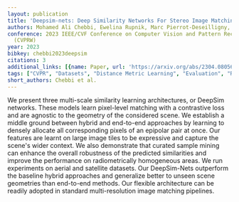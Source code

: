 ```yaml
---
layout: publication
title: 'Deepsim-nets: Deep Similarity Networks For Stereo Image Matching'
authors: Mohamed Ali Chebbi, Ewelina Rupnik, Marc Pierrot-Deseilligny, Paul Lopes
conference: 2023 IEEE/CVF Conference on Computer Vision and Pattern Recognition Workshops
  (CVPRW)
year: 2023
bibkey: chebbi2023deepsim
citations: 3
additional_links: [{name: Paper, url: 'https://arxiv.org/abs/2304.08056'}]
tags: ["CVPR", "Datasets", "Distance Metric Learning", "Evaluation", "Robustness"]
short_authors: Chebbi et al.
---
```

We present three multi-scale similarity learning architectures, or DeepSim
networks. These models learn pixel-level matching with a contrastive loss and
are agnostic to the geometry of the considered scene. We establish a middle
ground between hybrid and end-to-end approaches by learning to densely allocate
all corresponding pixels of an epipolar pair at once. Our features are learnt
on large image tiles to be expressive and capture the scene's wider context. We
also demonstrate that curated sample mining can enhance the overall robustness
of the predicted similarities and improve the performance on radiometrically
homogeneous areas. We run experiments on aerial and satellite datasets. Our
DeepSim-Nets outperform the baseline hybrid approaches and generalize better to
unseen scene geometries than end-to-end methods. Our flexible architecture can
be readily adopted in standard multi-resolution image matching pipelines.